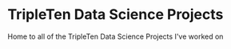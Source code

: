 # TripleTen Data Science Projects
Home to all of the TripleTen Data Science Projects I've worked on
